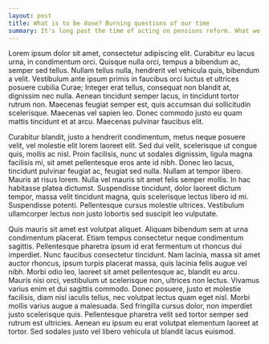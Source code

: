 ```yaml
---
layout: post
title: What is to be done? Burning questions of our time
summary: It's long past the time of acting on pensions reform. What we must do is to suck it down
---
```

Lorem ipsum dolor sit amet, consectetur adipiscing elit. Curabitur eu lacus urna, in condimentum orci. Quisque nulla orci, tempus a bibendum ac, semper sed tellus. Nullam tellus nulla, hendrerit vel vehicula quis, bibendum a velit. Vestibulum ante ipsum primis in faucibus orci luctus et ultrices posuere cubilia Curae; Integer erat tellus, consequat non blandit at, dignissim nec nulla. Aenean tincidunt semper lacus, in tincidunt tortor rutrum non. Maecenas feugiat semper est, quis accumsan dui sollicitudin scelerisque. Maecenas vel sapien leo. Donec commodo justo eu quam mattis tincidunt et at arcu. Maecenas pulvinar faucibus elit.

Curabitur blandit, justo a hendrerit condimentum, metus neque posuere velit, vel molestie elit lorem laoreet elit. Sed dui velit, scelerisque ut congue quis, mollis ac nisl. Proin facilisis, nunc ut sodales dignissim, ligula magna facilisis mi, sit amet pellentesque eros ante id nibh. Donec leo lacus, tincidunt pulvinar feugiat ac, feugiat sed nulla. Nullam at tempor libero. Mauris at risus lorem. Nulla vel mauris sit amet felis semper mollis. In hac habitasse platea dictumst. Suspendisse tincidunt, dolor laoreet dictum tempor, massa velit tincidunt magna, quis scelerisque lectus libero id mi. Suspendisse potenti. Pellentesque cursus molestie ultrices. Vestibulum ullamcorper lectus non justo lobortis sed suscipit leo vulputate.

Quis mauris sit amet est volutpat aliquet. Aliquam bibendum sem at urna condimentum placerat. Etiam tempus consectetur neque condimentum sagittis. Pellentesque pharetra ipsum id erat fermentum ut rhoncus dui imperdiet. Nunc faucibus consectetur tincidunt. Nam lacinia, massa sit amet auctor rhoncus, ipsum turpis placerat massa, quis lacinia felis augue vel nibh. Morbi odio leo, laoreet sit amet pellentesque ac, blandit eu arcu. Mauris nisi orci, vestibulum ut scelerisque non, ultrices non lectus. Vivamus varius enim et dui sagittis commodo. Donec posuere, justo et molestie facilisis, diam nisl iaculis tellus, nec volutpat lectus quam eget nisl. Morbi mollis varius augue a malesuada. Sed fringilla cursus dolor, non imperdiet justo scelerisque quis. Pellentesque pharetra velit sed tortor semper sed rutrum est ultricies. Aenean eu ipsum eu erat volutpat elementum laoreet at tortor. Sed sodales justo vel libero vehicula ut blandit lacus euismod.